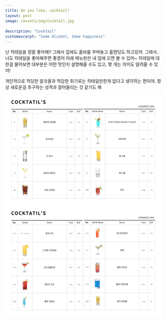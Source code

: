 ```yaml
---
title: Do you like, cocktail?
layout: post
image: /assets/img/Cocktail.jpg

description: "Cocktail"
customexcerpt: "Some Alcohol, Some happiness"
---
```


난 칵테일을 정말 좋아해!! 그래서 집에도 홈바를 꾸며놓고 홈텐딩도 하고있어.
그래서.. 너도 칵테일을 좋아해주면 좋겠어
아래 메뉴판은 내 집에 오면 볼 수 있어~
칵테일에 대한걸 물어보면 대부분은 어떤 맛인지 설명해줄 수도 있고, 몇 개는 의미도 알려줄 수 있어!
   
개인적으로 적당한 알코올과 적당한 취기로는 칵테일만한게 없다고 생각하는 편이야.
항상 새로운걸 추구하는 성격과 잘어울리는 것 같기도 해

![Menu1](/assets/img/Menu1.jpg)
![Menu2](/assets/img/Menu2.jpg)
